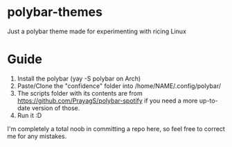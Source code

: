 # polybar-themes
Just a polybar theme made for experimenting with ricing Linux

# Guide
1. Install the polybar (yay -S polybar on Arch)
2. Paste/Clone the "confidence" folder into /home/NAME/.config/polybar/
3. The scripts folder with its contents are from https://github.com/PrayagS/polybar-spotify if you need a more up-to-date version of those.
4. Run it :D

I'm completely a total noob in committing a repo here, so feel free to correct me for any mistakes.
